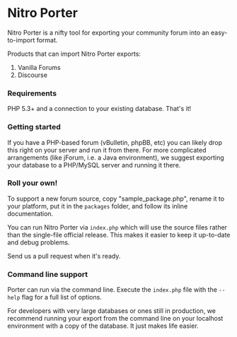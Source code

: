 Nitro Porter
============

Nitro Porter is a nifty tool for exporting your community forum into an easy-to-import format.

Products that can import Nitro Porter exports:

1. Vanilla Forums
2. Discourse

### Requirements

PHP 5.3+ and a connection to your existing database. That's it! 

### Getting started

If you have a PHP-based forum (vBulletin, phpBB, etc) you can likely drop this right on your server and run it from there. For more complicated arrangements (like jForum, i.e. a Java environment), we suggest exporting your database to a PHP/MySQL server and running it there.

### Roll your own!

To support a new forum source, copy "sample_package.php", rename it to your platform, put it in the `packages` folder, and follow its inline documentation.

You can run Nitro Porter via `index.php` which will use the source files rather than the single-file official release. This makes it easier to keep it up-to-date and debug problems.

Send us a pull request when it's ready.

### Command line support

Porter can run via the command line. Execute the `index.php` file with the `--help` flag for a full list of options. 

For developers with very large databases or ones still in production, we recommend running your export from the command line on your localhost environment with a copy of the database. It just makes life easier.
